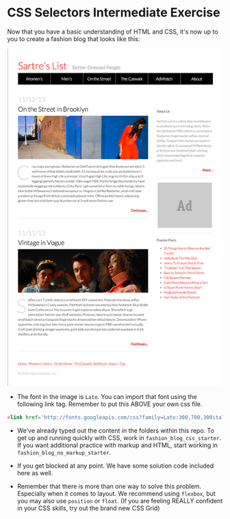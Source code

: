 # CSS Selectors Intermediate Exercise

Now that you have a basic understanding of HTML and CSS, it's now up to you to create a fashion blog that looks like this:

![](./fashion_blog_result.png)

- The font in the image is `Lato`.  You can import that font using the following link tag. Remember to put this ABOVE your own css file.

```html
<link href='http://fonts.googleapis.com/css?family=Lato:300,700,300italic,700italic' rel='stylesheet' type='text/css'>
```

- We've already typed out the content in the folders within this repo.  To get up and running quickly with CSS, work in `fashion_blog_css_starter`.  If you want additional practice with markup and HTML, start working in `fashion_blog_no_markup_starter`.

- If you get blocked at any point. We have some solution code included here as well.

- Remember that there is more than one way to solve this problem.  Especially when it comes to layout.  We recommend using `flexbox`, but you may also use `position` or `float`. (If you are feeling REALLY confident in your CSS skills, try out the brand new CSS Grid)